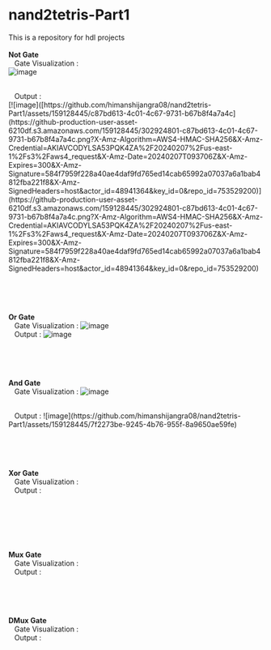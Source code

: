 # nand2tetris-Part1
This is a repository for hdl projects
<br><br>
<b>Not Gate</b><br>
&nbsp;&nbsp;&nbsp;Gate Visualization : <br>
![image](https://github.com/himanshijangra08/nand2tetris-Part1/assets/159128445/7bf1359e-188e-4197-b370-b8490e7cbbed)

<br>
&nbsp;&nbsp;&nbsp;Output :<br>
[![image]([https://github.com/himanshijangra08/nand2tetris-Part1/assets/159128445/c87bd613-4c01-4c67-9731-b67b8f4a7a4c](https://github-production-user-asset-6210df.s3.amazonaws.com/159128445/302924801-c87bd613-4c01-4c67-9731-b67b8f4a7a4c.png?X-Amz-Algorithm=AWS4-HMAC-SHA256&X-Amz-Credential=AKIAVCODYLSA53PQK4ZA%2F20240207%2Fus-east-1%2Fs3%2Faws4_request&X-Amz-Date=20240207T093706Z&X-Amz-Expires=300&X-Amz-Signature=584f7959f228a40ae4daf9fd765ed14cab65992a07037a6a1bab4812fba221f8&X-Amz-SignedHeaders=host&actor_id=48941364&key_id=0&repo_id=753529200)](https://github-production-user-asset-6210df.s3.amazonaws.com/159128445/302924801-c87bd613-4c01-4c67-9731-b67b8f4a7a4c.png?X-Amz-Algorithm=AWS4-HMAC-SHA256&X-Amz-Credential=AKIAVCODYLSA53PQK4ZA%2F20240207%2Fus-east-1%2Fs3%2Faws4_request&X-Amz-Date=20240207T093706Z&X-Amz-Expires=300&X-Amz-Signature=584f7959f228a40ae4daf9fd765ed14cab65992a07037a6a1bab4812fba221f8&X-Amz-SignedHeaders=host&actor_id=48941364&key_id=0&repo_id=753529200)






<br><br><br>

<b>Or Gate</b><br>
&nbsp;&nbsp;&nbsp;Gate Visualization :
![image](https://github.com/himanshijangra08/nand2tetris-Part1/assets/159128445/4c819a61-4b9c-416a-9ad2-5ead387c03ae)
<br>
&nbsp;&nbsp;&nbsp;Output :
![image](https://github.com/himanshijangra08/nand2tetris-Part1/assets/159128445/f699aae3-a3b0-4815-8bd6-78def20e4131)






 <br><br><br>

<b>And Gate</b><br>
&nbsp;&nbsp;&nbsp;Gate Visualization :
![image](https://github.com/himanshijangra08/nand2tetris-Part1/assets/159128445/f7ced0b8-b97c-4f0a-8251-e3a58b5a3832)

<br>
&nbsp;&nbsp;&nbsp;Output :
![image](https://github.com/himanshijangra08/nand2tetris-Part1/assets/159128445/7f2273be-9245-4b76-955f-8a9650ae59fe)


 <br>






 <br><br><br>

<b>Xor Gate</b><br>
&nbsp;&nbsp;&nbsp;Gate Visualization : 
<br>
&nbsp;&nbsp;&nbsp;Output :

 <br>






 <br><br><br>

<b>Mux Gate</b><br>
&nbsp;&nbsp;&nbsp;Gate Visualization :
<br>
&nbsp;&nbsp;&nbsp;Output :




<br><br><br>

<b>DMux Gate</b><br>
&nbsp;&nbsp;&nbsp;Gate Visualization :
<br>
&nbsp;&nbsp;&nbsp;Output :




 <br>

